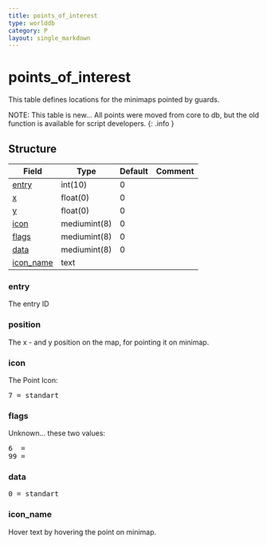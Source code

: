```yaml
---
title: points_of_interest
type: worlddb
category: P
layout: single_markdown
---
```


# points_of_interest
This table defines locations for the minimaps pointed by guards.

NOTE: This table is new... All points were moved from core to db, but the old function is available for script developers.
{: .info }

## Structure

Field                      | Type         | Default | Comment
-------------------------- | ------------ | ------- | -------
[entry](#entry)            | int(10)      | 0       |        
[x](#position)             | float(0)     | 0       |        
[y](#position)             | float(0)     | 0       |        
[icon](#icon)              | mediumint(8) | 0       |        
[flags](#flags)            | mediumint(8) | 0       |        
[data](#data)              | mediumint(8) | 0       |        
[icon_name](#icon_name)    | text         |         |        

### entry

The entry ID

### position

The x - and y position on the map, for pointing it on minimap.

### icon

The Point Icon:

<pre>
7 = standart
</pre>

### flags

Unknown... these two values:

<pre>
6  = 
99 = 
</pre>

### data

<pre>
0 = standart
</pre>

### icon_name

Hover text by hovering the point on minimap.